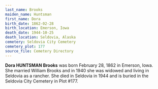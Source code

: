 ```yaml
---
last_name: Brooks
maiden_name: Huntsman
first_name: Dora
birth_date: 1862-02-28
birth_location: Emerson, Iowa
death_date: 1944-10-25
death_location: Seldovia, Alaska
cemetery: Seldovia City Cemetery
cemetery_plot: 177
source_file: Cemetery Directory
---
```

**Dora HUNTSMAN Brooks** was born February 28, 1862 in Emerson, Iowa. She married William Brooks and in 1940 she was widowed and living in Seldovia as a rancher. She died in Seldovia in 1944 and is buried in the Seldovia City Cemetery in Plot #177.  